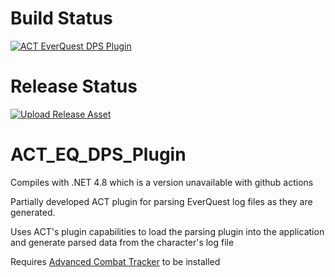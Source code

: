 # Build Status
[![ACT EverQuest DPS Plugin](https://github.com/FreedomFaighter/ACT_EQ_DPS_Plugin/actions/workflows/build-plugin.yml/badge.svg)](https://github.com/FreedomFaighter/ACT_EQ_DPS_Plugin/actions/workflows/build-plugin.yml)
# Release Status
[![Upload Release Asset](https://github.com/FreedomFaighter/ACT_EQ_DPS_Plugin/actions/workflows/release.yml/badge.svg)](https://github.com/FreedomFaighter/ACT_EQ_DPS_Plugin/actions/workflows/release.yml)

# ACT_EQ_DPS_Plugin
Compiles with .NET 4.8 which is a version unavailable with github actions

Partially developed ACT plugin for parsing EverQuest log files as they are generated.

Uses ACT's plugin capabilities to load the parsing plugin into the application and generate parsed data from the character's log file

Requires [Advanced Combat Tracker](https://advancedcombattracker.com/) to be installed
